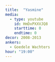 ```yaml
---
title:  "Yasmine"
media:
  - type: youtube
    id: HmDxPXXVJQ8
    starttime: 0
    endtime: 0
decor: 2008-2013
ankers:
  - Goedele Wachters
hour: "19:00"
---
```

